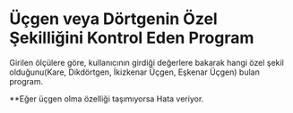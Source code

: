 # Üçgen veya Dörtgenin Özel Şekilliğini Kontrol Eden Program
Girilen ölçülere göre, kullanıcının girdiği değerlere bakarak hangi özel şekil olduğunu(Kare, Dikdörtgen, İkizkenar Üçgen, Eşkenar Üçgen) 
bulan program.

**Eğer üçgen olma özelliği taşımıyorsa Hata veriyor.

